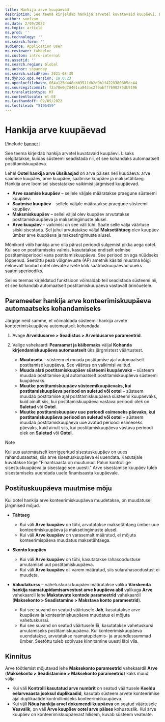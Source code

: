 ```yaml
---
title: Hankija arve kuupäevad
description: See teema kirjeldab hankija arvetel kuvatavaid kuupäevi. Lisaks selgitatakse, kuidas süsteemi seadistada nii, et see kohandaks automaatselt postitamiskuupäeva.
author: sunfzam
ms.date: 2/09/2022
ms.topic: article
ms.prod: ''
ms.technology: ''
ms.search.form: ''
audience: Application User
ms.reviewer: twheeloc
ms.custom: intro-internal
ms.assetid: ''
ms.search.region: Global
ms.author: shpandey
ms.search.validFrom: 2021-08-30
ms.dyn365.ops.version: 10.0.23
ms.openlocfilehash: 064a125d448ebb3511db2d9b1f4228380805dc44
ms.sourcegitcommit: f2a78e0d7d461ca843ac2f9abff7690275db9196
ms.translationtype: MT
ms.contentlocale: et-EE
ms.lasthandoff: 02/09/2022
ms.locfileid: "8105459"
---
```

# <a name="vendor-invoice-dates"></a>Hankija arve kuupäevad

[!include [banner](../includes/banner.md)]

See teema kirjeldab hankija arvetel kuvatavaid kuupäevi. Lisaks selgitatakse, kuidas süsteemi seadistada nii, et see kohandaks automaatselt postitamiskuupäeva.

Lehel **Ootel hankija arve üksikasjad** on arve päises neli kuupäeva: arve saamise kuupäev, arve kuupäev, saatmise kuupäev ja maksetähtaeg. Hankija arve loomisel sisestatakse vaikimisi järgmised kuupäevad.

- **Arve saamise kuupäev** – sellele väljale määratakse praegune süsteemi kuupäev.
- **Saatmise kuupäev** – sellele väljale määratakse praegune süsteemi kuupäev. 
- **Maksmiskuupäev** – sellel väljal olev kuupäev arvutatakse postitamiskuupäeva ja maksetingimuste alusel.
- **Arve kuupäev** – vaikimisi on see väli tühi. Saate selle välja väärtuse siiski sisestada. Sel juhul arvutatakse väljal **Maksetähtaeg** olev kuupäev ümber arve kuupäeva ja maksetingimuste alusel.

Mõnikord võib hankija arve olla pärast perioodi sulgemist pikka aega ootel. Kui see on postitamiseks valmis, kasutatakse endiselt eelmise postitamisperioodi vana postitamiskuupäeva. See periood on aga nüüdseks lõppenud. Seetõttu peab võlgnevuste (AP) ametnik käsitsi muutma kõigi eelnevalt loodud ootel olevate arvete kõik saatmiskuupäevad uueks saatmisperioodiks.

Selles teemas kirjeldatud funktsioon võimaldab teil seadistada süsteemi nii, et see kohandab automaatselt postitamiskuupäeva vastavalt ärinõuetele.

## <a name="parameter-for-automatically-adjusting-the-vendor-invoice-posting-date"></a>Parameeter hankija arve konteerimiskuupäeva automaatseks kohandamiseks

Järgige neid samme, et võimaldada süsteemil hankija arvete konteerimiskuupäeva automaatselt kohandada.

1.  Avage **Arveldusarve \> Seadistus \> Arveldusarve parameetrid**.
2.  Valige vahekaardi **Pearaamat ja käibemaks** väljal **Kohanda kirjendamiskuupäeva automaatselt** üks järgmistest väärtustest.

    - **Muutuseta** – süsteem ei muuda postitamise ajal automaatselt postitamise kuupäeva. See väärtus on vaikimisi valitud.
    - **Muuda alati postitamiskuupäev süsteemi kuupäevaks** – süsteem muudab postitamise ajal automaatselt postitamiskuupäeva süsteemi kuupäevaks.
    - **Muutke postitamiskuupäev süsteemikuupäevaks, kui postitamiskuupäeva periood on suletud või ootel** – süsteem muudab postitamise ajal postitamiskuupäeva süsteemi kuupäevaks, kuid ainult siis, kui postitamiskuupäeva vastava perioodi olek on **Suletud** või **Ootel**.
    - **Muutke postitamiskuupäev uue perioodi esimeseks päevaks, kui postitamiskuupäeva periood on suletud või ootel** – süsteem muudab postitamiskuupäeva uue avatud perioodi esimeseks päevaks, kuid ainult siis, kui postitamiskuupäeva vastava perioodi olek on **Suletud** või **Ootel**.

> [!NOTE]
> Kui uus automaatselt korrigeeritud sisestuskuupäev on uues rahandusaastas, siis arve sisestuskuupäeva ei uuendata. Kasutajale kuvatakse tõrge "Finantsaasta on muutunud. Palun kontrollige sisestuskuupäeva ja sisestage see uuesti." Arve sisestamise kuupäev tuleb sisestamiseks uuendada uuele finantsaasta kuupäevale.

## <a name="impact-of-posting-date-changes"></a>Postituskuupäeva muutmise mõju

Kui ootel hankija arve konteerimiskuupäeva muudetakse, on muudatusel järgmised mõjud.

- **Tähtaeg**

    - Kui väli **Arve kuupäev** on tühi, arvutatakse maksetähtaeg ümber uue konteerimiskuupäeva ja maksetingimuste alusel.
    - Kui väli **Arve kuupäev** on varasemalt määratud, ei mõjuta konteerimispäeva muudatus maksetähtaega.

- **Skonto kuupäev**

    - Kui väli **Arve kuupäev** on tühi, kasutatakse rahasoodustuse arvutamisel uut postitamiskuupäeva.
    - Kui väli **Arve kuupäev** oli varem määratud, siis sularahasoodustust ei muudeta.

- **Valuutakurss** – vahetuskursi kuupäev määratakse valiku **Värskenda hankija raamatupidamisarvestust arve kuupäeva abil** valikuga **Arve** vahekaardil lehe **Makstavate kontode parameetrid** vahekaardil (**Maksekonto \> Seadistamine \> Makstava konto parameetrid**).

    - Kui see suvand on seatud väärtusele **Jah**, kasutatakse arve kuupäeva ja konteerimiskuupäeva muudatus ei mõjuta vahetuskurssi.
    - Kui see suvand on seatud väärtusele **Ei**, kasutatakse vahetuskursi arvutamiseks postitamiskuupäeva. Kui konteerimiskuupäeva uuendatakse, arvutatakse raamatupidamis- ja aruandlussummad ümber. Seetõttu tuleb sobivuse kinnitamine uuesti läbi viia.

## <a name="validation"></a>Kinnitus

Arve töötlemist mõjutavad lehe **Maksekonto parameetrid** vahekaardil **Arve** (**Maksekonto \> Seadistamine \> Maksekonto parameetrid**) kaks muud välja:

- Kui väli **Kontrolli kasutatud arve numbrit** on seatud väärtusele **Keeldu eelarveaasta jooksul duplikaadid**, kasutab süsteem arvete konteerimise ajal duplikaatide kontrollimiseks konteerimiskuupäeva.
- Kui väli **Nõua hankija arvel dokumendi kuupäeva** on seatud väärtusele **Veavalik**, on väli **Arve kuupäev ootel arve päises** kohustuslik. Kui arve kuupäev on konteerimiskuupäevast hilisem, kuvab süsteem veateate.
